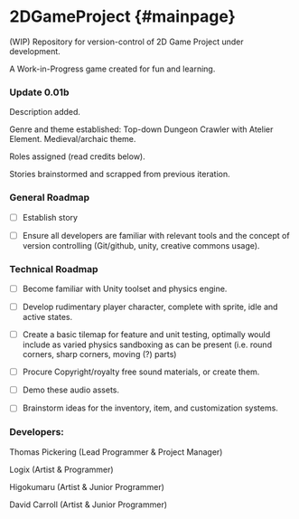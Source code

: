 2DGameProject {#mainpage} 
=====

(WIP) Repository for version-control of 2D Game Project under development.

A Work-in-Progress game created for fun and learning.

### Update 0.01b

Description added.

Genre and theme established: Top-down Dungeon Crawler with Atelier Element. Medieval/archaic theme.

Roles assigned (read credits below).

Stories brainstormed and scrapped from previous iteration.

### General Roadmap

* [ ] Establish story    

* [ ] Ensure all developers are familiar with relevant tools and the concept of version controlling (Git/github, unity, creative commons usage).


### Technical Roadmap 


* [ ] Become familiar with Unity toolset and physics engine.

* [ ] Develop rudimentary player character, complete with sprite, idle and active states.

* [ ] Create a basic tilemap for feature and unit testing, optimally would include as varied physics sandboxing as can be present (i.e. round corners, sharp corners, moving (?) parts)

* [ ] Procure Copyright/royalty free sound materials, or create them.

* [ ] Demo these audio assets.

* [ ] Brainstorm ideas for the inventory, item, and customization systems.


### Developers:

Thomas Pickering (Lead Programmer & Project Manager)

Logix (Artist & Programmer)

Higokumaru (Artist & Junior Programmer)

David Carroll (Artist & Junior Programmer)

